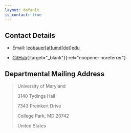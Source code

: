 ```yaml
---
layout: default
is_contact: true
---
```


## Contact Details

* Email: [leobauer[at]umd[dot]edu](mailto:leobauer@umd.edu)

* [GitHub](https://github.com/leo-bauer){:target="_blank"}{:rel="noopener noreferrer"}

## Departmental Mailing Address

> University of Maryland 
> 
> 3140 Tydings Hall
>
> 7343 Preinkert Drive
>
> College Park, MD 20742
>
> United States
